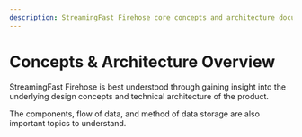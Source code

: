 ```yaml
---
description: StreamingFast Firehose core concepts and architecture documentation overview
---
```


# Concepts & Architecture Overview

StreamingFast Firehose is best understood through gaining insight into the underlying design concepts and technical architecture of the product.

The components, flow of data, and method of data storage are also important topics to understand.
